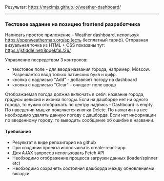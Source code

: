 Результат:  https://maximjs.github.io/weather-dashboard/

***

### Тестовое задание на позицию frontend разработчика

Написать простое приложение - Weather dashboard, используя
https://openweathermap.org/api​(есть бесплатный тариф).
Отправная визуальная точка из HTML + CSS показаны тут:
https://jsfiddle.net/8pqekfaL/26/

Управление посредством 3 контролов:
  * текстовое поле - для ввода названия города, например, Moscow. Разрешается ввод только латинских букв и цифр.
  * кнопка с надписью "Add" - добавляет погоду на dashboard
  * кнопка с надписью "Clear" - очищает поле ввода

Отображаемая погода должна включать в себя: название города, градусы цельсия и иконка погоды.
Если на дашборде нет ни одного города, то нужно отображать по центру надпись - Dashboard is empty.
По наведении мышки появляется кнопка Delete. По нажатии на нее необходимо удалять данную погоду с дашборда.
Если нет информации по введенному городу, то выводить сообщение об ошибке в названии.

#### Требования
  * Результат в виде репозитория на github
  * При создании проекта использовать​ create-react-app
  * Для AJAX запросов использовать Fetch API
  * Необходимо отображение процесса загрузки данных (loader/spinner etc)
  * Необходимо сохранять состояния дашборда между обновлениями вкладки
